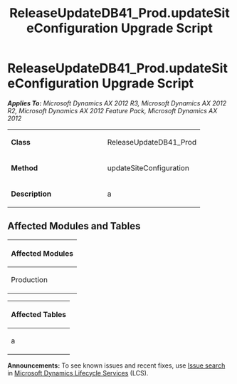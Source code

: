 ﻿---
title: ReleaseUpdateDB41_Prod.updateSiteConfiguration Upgrade Script
TOCTitle: ReleaseUpdateDB41_Prod.updateSiteConfiguration Upgrade Script
ms:assetid: 2eff2d65-018b-e134-b0ba-38aa26a9d5d1
ms:mtpsurl: https://msdn.microsoft.com/en-us/library/JJ736024(v=AX.60)
ms:contentKeyID: 49707439
ms.date: 05/18/2015
mtps_version: v=AX.60
---

# ReleaseUpdateDB41\_Prod.updateSiteConfiguration Upgrade Script 


_**Applies To:** Microsoft Dynamics AX 2012 R3, Microsoft Dynamics AX 2012 R2, Microsoft Dynamics AX 2012 Feature Pack, Microsoft Dynamics AX 2012_

<table>
<colgroup>
<col style="width: 50%" />
<col style="width: 50%" />
</colgroup>
<tbody>
<tr class="odd">
<td><p><strong>Class</strong></p></td>
<td><p>ReleaseUpdateDB41_Prod</p></td>
</tr>
<tr class="even">
<td><p><strong>Method</strong></p></td>
<td><p>updateSiteConfiguration</p></td>
</tr>
<tr class="odd">
<td><p><strong>Description</strong></p></td>
<td><p>a</p></td>
</tr>
</tbody>
</table>


## Affected Modules and Tables

<table>
<colgroup>
<col style="width: 100%" />
</colgroup>
<thead>
<tr class="header">
<th><p>Affected Modules</p></th>
</tr>
</thead>
<tbody>
<tr class="odd">
<td><p>Production</p></td>
</tr>
</tbody>
</table>


<table>
<colgroup>
<col style="width: 100%" />
</colgroup>
<thead>
<tr class="header">
<th><p>Affected Tables</p></th>
</tr>
</thead>
<tbody>
<tr class="odd">
<td><p>a</p></td>
</tr>
</tbody>
</table>

  
**Announcements:** To see known issues and recent fixes, use [Issue search](http://go.microsoft.com/fwlink/?linkid=389258) in [Microsoft Dynamics Lifecycle Services](http://go.microsoft.com/fwlink/?linkid=306505) (LCS).

